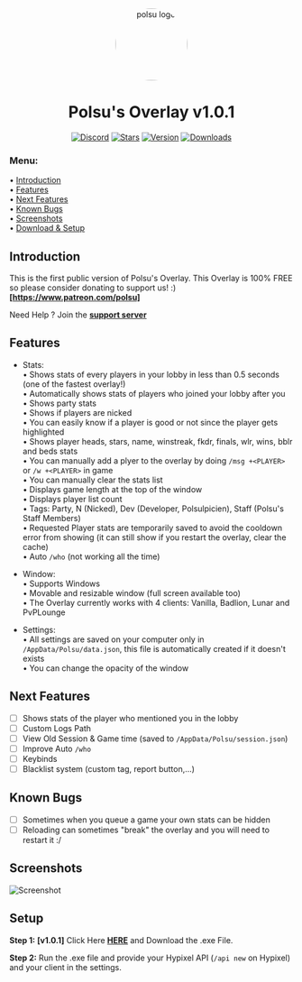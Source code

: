 <div align="center">
    <a href="https://discord.gg/xm9QX3Q"><img src="https://cdn.discordapp.com/attachments/831872376140070943/848225322640998400/polsu.png" alt="polsu logo" height="128" style="border-radius: 50%"></a>
    <h1>Polsu's Overlay v1.0.1</h1>
</div>
<div align="center">
        <a href="https://discord.gg/xm9QX3Q"><img src="https://img.shields.io/discord/761623845119328257?color=blue&label=Discord&logo=discord&style=for-the-badge" alt="Discord"></a>
        <a href="https://github.com/Polsulpicien/Polsu-Overlay"><img src="https://img.shields.io/github/stars/Polsulpicien/Polsu-Overlay?style=for-the-badge" alt="Stars"></a>
        <a href="https://github.com/Polsulpicien/Polsu-Overlay"><img src="https://img.shields.io/github/v/release/polsulpicien/Polsu-Overlay?color=red&label=Version&logo=github&style=for-the-badge" alt="Version"></a>
    <a href="https://github.com/Polsulpicien/Polsu-Overlay"><img src="https://img.shields.io/github/downloads/polsulpicien/Polsu-Overlay/total?style=for-the-badge" alt="Downloads"></a>
</div>
<p align="center">
    <h3>Menu:</h3>
</p>

  • [Introduction](https://github.com/Polsulpicien/Polsu-Overlay/#introduction)  
  • [Features](https://github.com/Polsulpicien/Polsu-Overlay/#features)   
  • [Next Features](https://github.com/Polsulpicien/Polsu-Overlay/#next-features)   
  • [Known Bugs](https://github.com/Polsulpicien/Polsu-Overlay/#known-bugs)   
  • [Screenshots](https://github.com/Polsulpicien/Polsu-Overlay/#screenshots)  
  • [Download & Setup](https://github.com/Polsulpicien/Polsu-Overlay/#setup)  

## Introduction
  
This is the first public version of Polsu's Overlay.
This Overlay is 100% FREE so please consider donating to support us! :)  
**[https://www.patreon.com/polsu]**  

Need Help ? Join the **[support server](https://discord.gg/xm9QX3Q)**  

## Features
- Stats:  
    • Shows stats of every players in your lobby in less than 0.5 seconds (one of the fastest overlay!)  
    • Automatically shows stats of players who joined your lobby after you  
    • Shows party stats  
    • Shows if players are nicked  
    • You can easily know if a player is good or not since the player gets highlighted  
    • Shows player heads, stars, name, winstreak, fkdr, finals, wlr, wins, bblr and beds stats  
    • You can manually add a plyer to the overlay by doing `/msg +<PLAYER>` or `/w +<PLAYER>` in game  
    • You can manually clear the stats list  
    • Displays game length at the top of the window  
    • Displays player list count  
    • Tags: Party, N (Nicked), Dev (Developer, Polsulpicien), Staff (Polsu's Staff Members)  
    • Requested Player stats are temporarily saved to avoid the cooldown error from showing (it can still show if you restart the overlay, clear the cache)  
    • Auto `/who` (not working all the time)  
    
- Window:  
    • Supports Windows  
    • Movable and resizable window (full screen available too)  
    • The Overlay currently works with 4 clients: Vanilla, Badlion, Lunar and PvPLounge  
    
- Settings:  
    • All settings are saved on your computer only in `/AppData/Polsu/data.json`, this file is automatically created if it doesn't exists  
    • You can change the opacity of the window  

## Next Features  
  - [ ] Shows stats of the player who mentioned you in the lobby  
  - [ ] Custom Logs Path  
  - [ ] View Old Session & Game time (saved to `/AppData/Polsu/session.json`)  
  - [ ] Improve Auto `/who`  
  - [ ] Keybinds  
  - [ ] Blacklist system (custom tag, report button,...)  
    
## Known Bugs
 - [ ] Sometimes when you queue a game your own stats can be hidden  
 - [ ] Reloading can sometimes "break" the overlay and you will need to restart it :/  

## Screenshots

![Screenshot](https://media.discordapp.net/attachments/803308630404235264/947186728970649610/unknown.png)

## Setup

__Step 1:__
**[v1.0.1]** Click Here **[HERE](https://github.com/Polsulpicien/Polsu-Overlay/releases/tag/v1.0.1)** and Download the .exe File.

__Step 2:__
Run the .exe file and provide your Hypixel API (`/api new` on Hypixel) and your client in the settings.
